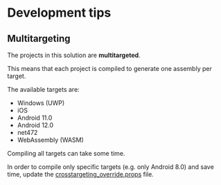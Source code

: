 # Development tips

## Multitargeting

The projects in this solution are **multitargeted**. 

This means that each project is compiled to generate one assembly per target.

The available targets are:
- Windows (UWP)
- iOS
- Android 11.0
- Android 12.0
- net472
- WebAssembly (WASM)

Compiling all targets can take some time.

In order to compile only specific targets (e.g. only Android 8.0) and save time, update the [crosstargeting_override.props](../build/crosstargeting_override.props.sample) file.